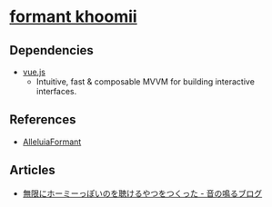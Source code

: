 # [formant khoomii](http://the.mohayonao.com/khoomii/)

## Dependencies

  - [vue.js](http://vuejs.org)
    - Intuitive, fast & composable MVVM for building interactive interfaces.

## References

  - [AlleluiaFormant](http://www.iamas.ac.jp/~mmiwa/AlleluiaFormant.html)

## Articles

  - [無限にホーミーっぽいのを聴けるやつをつくった - 音の鳴るブログ](http://mohayonao.hatenablog.com/entry/2012/09/16/210954)
